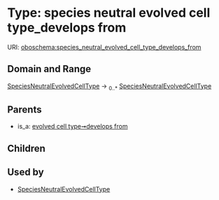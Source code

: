 
# Type: species neutral evolved cell type_develops from




URI: [oboschema:species_neutral_evolved_cell_type_develops_from](http://purl.obolibrary.org/oboschema/species_neutral_evolved_cell_type_develops_from)


## Domain and Range

[SpeciesNeutralEvolvedCellType](SpeciesNeutralEvolvedCellType.md) ->  <sub>0..*</sub> [SpeciesNeutralEvolvedCellType](SpeciesNeutralEvolvedCellType.md)

## Parents

 *  is_a: [evolved cell type➞develops from](evolved_cell_type_develops_from.md)

## Children


## Used by

 * [SpeciesNeutralEvolvedCellType](SpeciesNeutralEvolvedCellType.md)
